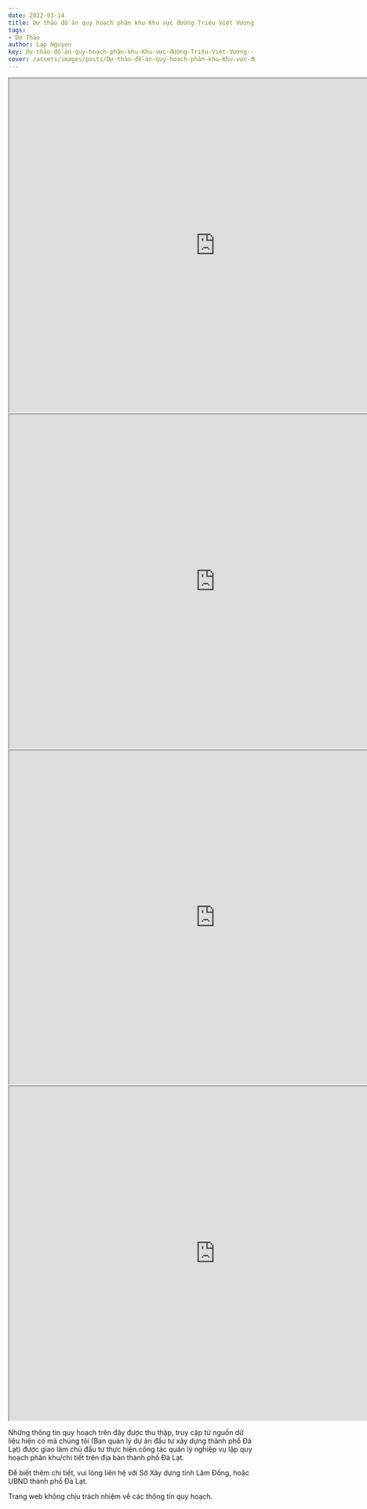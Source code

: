 ```yaml
---
date: 2022-03-14
title: Dự thảo đồ án quy hoạch phân khu Khu vực đường Triệu Việt Vương - An Bình - Đống Đa (Khu D2), phường 3, thành phố Đà Lạt
tags:
- Dự Thảo
author: Lap Nguyen
key: Dự-thảo-đồ-án-quy-hoạch-phân-khu-Khu-vực-đường-Triệu-Việt-Vương---An-Bình---Đống-Đa-(Khu-D2),-phường-3,-thành-phố-Đà-Lạt
cover: /assets/images/posts/Dự-thảo-đồ-án-quy-hoạch-phân-khu-Khu-vực-đường-Triệu-Việt-Vương---An-Bình---Đống-Đa-(Khu-D2),-phường-3,-thành-phố-Đà-Lạt.png
---
```


<iframe src="https://drive.google.com/file/d/13nxF_lBMwFY0ihycEXWjc7EO42-Yz3c9/preview" width="840" height="680"></iframe>
<iframe src="https://drive.google.com/file/d/1y16OdkQinN62SmY8Sme9Fy6uHEpU3u06/preview" width="840" height="680"></iframe>
<iframe src="https://drive.google.com/file/d/1dzgwU8MznOrIKYUO5vR7RRQAyQVMsRYB/preview" width="840" height="680"></iframe>
<iframe src="https://drive.google.com/file/d/11hNl0LIT7yf5Hq4VuKgjkT4vz322oMbY/preview" width="840" height="680"></iframe>

Những thông tin quy hoạch trên đây được thu thập, truy cập từ nguồn dữ liệu hiện có mà chúng tôi
(Ban quản lý dự án đầu tư xây dựng thành phố Đà Lạt) được giao làm chủ đầu tư thực hiện công tác quản lý nghiệp vụ
lập quy hoạch phân khu/chi tiết trên địa bàn thành phố Đà Lạt.

Để biết thêm chi tiết, vui lòng liên hệ với Sở Xây dựng tỉnh Lâm Đồng, hoặc UBND thành phố Đà Lạt.

Trang web không chịu trách nhiệm về các thông tin quy hoạch.
